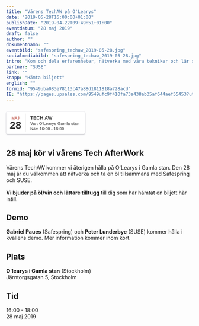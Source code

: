 ```yaml
---
title: "Vårens TechAW på O'Learys"
date: "2019-05-28T16:00:00+01:00"
publishDate: "2019-04-22T09:49:51+01:00"
eventdatum: "28 maj 2019"
draft: false
author: ""
dokumentnamn: ""
eventbild: "safespring_techaw_2019-05-28.jpg"
socialmediabild: "safespring_techaw_2019-05-28.jpg"
intro: "Kom och dela erfarenheter, nätverka med våra tekniker och lär dig något nytt från vår demo. Du är inbjuden till en AfterWork med SUSE och Safespring, hoppas du kommer!"
partner: "SUSE"
link: ""
knapp: "Hämta biljett"
english: ""
formid: "9549uba083e78113c47a88d1811818a728acd"
IE: "https://pages.upsales.com/9549ufc9f410fa73a438ab35af644aef55453?utm_source=safespring&utm_medium=redirect&utm_campaign=techaw"
---
```

<style>
.safespring-event .desc .des,.safespring-event .desc .hed{font-family:Hind,sans-serif;overflow:hidden}.safespring-event{display:inline-block;position:relative;cursor:default;background:#fff;font-family:Hind,sans-serif;font-weight:600;color:#323232!important;font-size:15px;line-height:100%;-webkit-box-shadow:0 0 0 .5px rgba(50,50,93,.17),0 2px 5px 0 rgba(50,50,93,.1),0 1px 1.5px 0 rgba(0,0,0,.07),0 1px 2px 0 rgba(0,0,0,.08),0 0 0 0 transparent!important;-moz-box-shadow:0 0 0 .5px rgba(50,50,93,.17),0 2px 5px 0 rgba(50,50,93,.1),0 1px 1.5px 0 rgba(0,0,0,.07),0 1px 2px 0 rgba(0,0,0,.08),0 0 0 0 transparent!important;box-shadow:0 0 0 .5px rgba(50,50,93,.17),0 2px 5px 0 rgba(50,50,93,.1),0 1px 1.5px 0 rgba(0,0,0,.07),0 1px 2px 0 rgba(0,0,0,.08),0 0 0 0 transparent!important;-webkit-border-radius:4px;border-radius:4px}.safespring-event .date{width:50px;height:60px;float:left;position:relative}.safespring-event .date .bdr1,.safespring-event .date .bdr2{width:1px;height:50px;position:absolute;z-index:100;top:5px}.safespring-event .date .mon{display:block;text-align:center;padding:12px 0 0;font-size:10px;color:#bf5549;font-weight:700;line-height:110%;text-transform:uppercase}.safespring-event .date .day{display:block;text-align:center;padding:0 0 8px;font-size:28px;font-weight:700;color:#333;line-height:100%}.safespring-event .date .bdr1{background:#eaeaea;right:-3px}.safespring-event .date .bdr2{background:#fff;right:-4px}.safespring-event .desc{height:60px;float:left;position:relative;padding:0 15px 0 0}.safespring-event .desc p{margin:0;display:block;text-align:left;padding:10px 0 0 15px;font-size:11px;color:#666;line-height:130%}.safespring-event .desc .hed{height:15px;display:block;margin-bottom:0;font-size:13px;line-height:110%;color:#333;text-transform:uppercase}.safespring-event .desc .des{height:28px;display:block}.safespring-event-selected{background-color:#f4f4f4}.addeventatc .alarm_reminder,.addeventatc .all_day_event,.addeventatc .attendees,.addeventatc .calname,.addeventatc .date_format,.addeventatc .recurring,.addeventatc .status,.addeventatc .uid,.safespring-event .client,.safespring-event .description,.safespring-event .end,.safespring-event .facebook_event,.safespring-event .location,.safespring-event .method,.safespring-event .organizer,.safespring-event .organizer_email,.safespring-event .start,.safespring-event .timezone,.safespring-event .title,.safespring-event .transp{display:none!important}
</style>

<div style="clear:both;padding:10px 0px 10px 0px;">
	<div class="safespring-event" data-styling="none">
		<div class="date">
			<span class="mon">MAJ</span>
			<span class="day">28</span>
			<div class="bdr1"></div>
			<div class="bdr2"></div>
		</div>
		<div class="desc">
			<p>
				<strong class="hed">Tech AW</strong>
				<span class="des">Var: O'Learys Gamla stan<br />När: 16:00 - 18:00</span>
			</p>
		</div>
	</div>
	</div>

## 28 maj kör vi vårens Tech AfterWork
Vårens TechAW kommer vi återigen hålla på O'Learys i Gamla stan. Den 28 maj är du välkommen att nätverka och ta en öl tillsammans med Safespring och SUSE. <br><br>
**Vi bjuder på öl/vin och lättare tilltugg** till dig som har hämtat en biljett här intill.

## Demo
**Gabriel Paues** (Safespring) och **Peter Lunderbye** (SUSE) kommer hålla i kvällens demo. Mer information kommer inom kort.

## Plats
**O'learys i Gamla stan** (Stockholm)<br>
Järntorgsgatan 5, Stockholm

## Tid
16:00 - 18:00<br>
28 maj 2019
